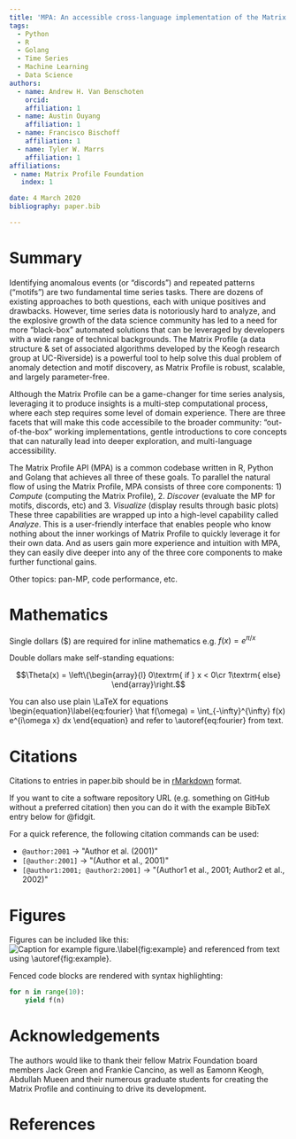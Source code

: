 ```yaml
---
title: 'MPA: An accessible cross-language implementation of the Matrix Profile'
tags:
  - Python
  - R
  - Golang
  - Time Series
  - Machine Learning
  - Data Science
authors:
  - name: Andrew H. Van Benschoten
    orcid: 
    affiliation: 1
  - name: Austin Ouyang
    affiliation: 1
  - name: Francisco Bischoff
    affiliation: 1
  - name: Tyler W. Marrs
    affiliation: 1
affiliations:
 - name: Matrix Profile Foundation
   index: 1

date: 4 March 2020
bibliography: paper.bib

---
```


# Summary

Identifying anomalous events (or “discords”) and repeated patterns (“motifs”) are two fundamental time series tasks. There are dozens of existing approaches to both questions, each with unique positives and drawbacks. However, time series data is notoriously hard to analyze, and the explosive growth of the data science community has led to a need for more “black-box” automated solutions that can be leveraged by developers with a wide range of technical backgrounds. The Matrix Profile (a data structure & set of associated algorithms developed by the Keogh research group at UC-Riverside) is a powerful tool to help solve this dual problem of anomaly detection and motif discovery, as Matrix Profile is robust, scalable, and largely parameter-free.

Although the Matrix Profile can be a game-changer for time series analysis, leveraging it to produce insights is a multi-step computational process, where each step requires some level of domain experience. There are three facets that will make this code accessibile to the broader community: “out-of-the-box” working implementations, gentle introductions to core concepts that can naturally lead into deeper exploration, and multi-language accessibility.

The Matrix Profile API (MPA) is a common codebase written in R, Python and Golang that achieves all three of these goals. To parallel the natural flow of using the Matrix Profile, MPA consists of three core components: 1) _Compute_ (computing the Matrix Profile), 2. _Discover_ (evaluate the MP for motifs, discords, etc) and 3. _Visualize_ (display results through basic plots) These three capabilities are wrapped up into a high-level capability called _Analyze_. This is a user-friendly interface that enables people who know nothing about the inner workings of Matrix Profile to quickly leverage it for their own data. And as users gain more experience and intuition with MPA, they can easily dive deeper into any of the three core components to make further functional gains.

Other topics: pan-MP, code performance, etc.

# Mathematics

Single dollars ($) are required for inline mathematics e.g. $f(x) = e^{\pi/x}$

Double dollars make self-standing equations:

$$\Theta(x) = \left\{\begin{array}{l}
0\textrm{ if } x < 0\cr
1\textrm{ else}
\end{array}\right.$$

You can also use plain \LaTeX for equations
\begin{equation}\label{eq:fourier}
\hat f(\omega) = \int_{-\infty}^{\infty} f(x) e^{i\omega x} dx
\end{equation}
and refer to \autoref{eq:fourier} from text.

# Citations

Citations to entries in paper.bib should be in
[rMarkdown](http://rmarkdown.rstudio.com/authoring_bibliographies_and_citations.html)
format.

If you want to cite a software repository URL (e.g. something on GitHub without a preferred
citation) then you can do it with the example BibTeX entry below for @fidgit.

For a quick reference, the following citation commands can be used:
- `@author:2001`  ->  "Author et al. (2001)"
- `[@author:2001]` -> "(Author et al., 2001)"
- `[@author1:2001; @author2:2001]` -> "(Author1 et al., 2001; Author2 et al., 2002)"

# Figures

Figures can be included like this:
![Caption for example figure.\label{fig:example}](figure.png)
and referenced from text using \autoref{fig:example}.

Fenced code blocks are rendered with syntax highlighting:
```python
for n in range(10):
    yield f(n)
```	

# Acknowledgements

The authors would like to thank their fellow Matrix Foundation board members Jack Green and Frankie Cancino, as well as Eamonn Keogh, Abdullah Mueen and their numerous graduate students for creating the Matrix Profile and continuing to drive its development.

# References
